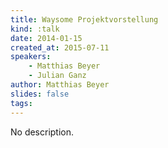 ```yaml
---
title: Waysome Projektvorstellung
kind: :talk
date: 2014-01-15
created_at: 2015-07-11
speakers:
    - Matthias Beyer
    - Julian Ganz
author: Matthias Beyer
slides: false
tags:
---
```


No description.
